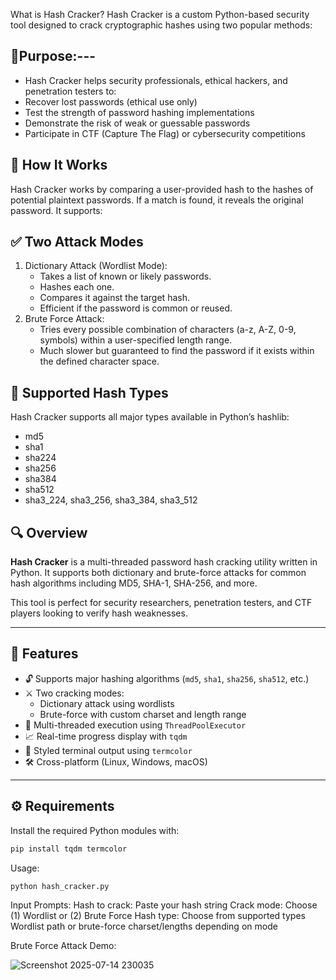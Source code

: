 
What is Hash Cracker? 
Hash Cracker is a custom Python-based security tool designed to crack cryptographic hashes using two popular methods:
 
## 🎯Purpose:---

- Hash Cracker helps security professionals, ethical hackers, and penetration testers to:
- Recover lost passwords (ethical use only)
- Test the strength of password hashing implementations
- Demonstrate the risk of weak or guessable passwords
- Participate in CTF (Capture The Flag) or cybersecurity competitions

## 🧬 How It Works
Hash Cracker works by comparing a user-provided hash to the hashes of potential plaintext passwords. If a match is found, it reveals the original password. It supports:

## ✅ Two Attack Modes
1. Dictionary Attack (Wordlist Mode):
    - Takes a list of known or likely passwords.
    - Hashes each one.
    - Compares it against the target hash.
    - Efficient if the password is common or reused.
2. Brute Force Attack:
   - Tries every possible combination of characters (a-z, A-Z, 0-9, symbols) within a user-specified length range.
   - Much slower but guaranteed to find the password if it exists within the defined character space.

## 🔐 Supported Hash Types
Hash Cracker supports all major types available in Python’s hashlib:
- md5
- sha1
- sha224
- sha256
- sha384
- sha512
- sha3_224, sha3_256, sha3_384, sha3_512


## 🔍 Overview

**Hash Cracker** is a multi-threaded password hash cracking utility written in Python. It supports both dictionary and brute-force attacks for common hash algorithms including MD5, SHA-1, SHA-256, and more.

This tool is perfect for security researchers, penetration testers, and CTF players looking to verify hash weaknesses.

---

## 🎯 Features

- 🔓 Supports major hashing algorithms (`md5`, `sha1`, `sha256`, `sha512`, etc.)
- ⚔️ Two cracking modes:
  - Dictionary attack using wordlists
  - Brute-force with custom charset and length range
- 🧠 Multi-threaded execution using `ThreadPoolExecutor`
- 📈 Real-time progress display with `tqdm`
- 🎨 Styled terminal output using `termcolor`
- 🛠️ Cross-platform (Linux, Windows, macOS)

---

## ⚙️ Requirements

Install the required Python modules with:
```bash
pip install tqdm termcolor
```
Usage:
```bash
python hash_cracker.py
```

Input Prompts:
Hash to crack: Paste your hash string
Crack mode: Choose (1) Wordlist or (2) Brute Force
Hash type: Choose from supported types
Wordlist path or brute-force charset/lengths depending on mode

Brute Force Attack Demo:


![Screenshot 2025-07-14 230035](https://github.com/user-attachments/assets/cd521130-9525-4830-a04b-2574808e9540)

